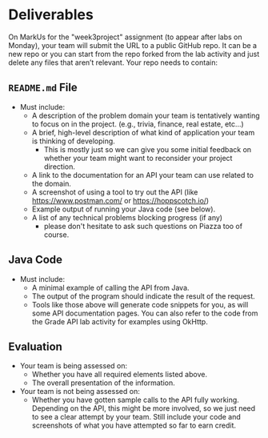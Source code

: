 # Deliverables

On MarkUs for the "week3project" assignment (to appear after labs on Monday),
your team will submit the URL to a public GitHub repo. It can be a new repo or
you can start from the repo forked from the lab activity and just delete any
files that aren’t relevant. Your repo needs to contain:

## `README.md` File

- Must include:
    - A description of the problem domain your team is tentatively wanting to
    focus on in the project. (e.g., trivia, finance, real estate, etc…)
    - A brief, high-level description of what kind of application your team is
    thinking of developing.
        - This is mostly just so we can give you some initial feedback on
        whether your team might want to reconsider your project direction.
    - A link to the documentation for an API your team can use related to the
    domain.
    - A screenshot of using a tool to try out the API (like
    https://www.postman.com/ or https://hoppscotch.io/)
    - Example output of running your Java code (see below).
    - A list of any technical problems blocking progress (if any)
        - please don't hesitate to ask such questions on Piazza too of course.

## Java Code

- Must include:
    - A minimal example of calling the API from Java.
    - The output of the program should indicate the result of the request.
    - Tools like those above will generate code snippets for you, as will some
    API documentation pages. You can also refer to the code from the Grade API
    lab activity for examples using OkHttp.

## Evaluation

- Your team is being assessed on:
    - Whether you have all required elements listed above.
    - The overall presentation of the information.
- Your team is not being assessed on:
    - Whether you have gotten sample calls to the API fully working. Depending
    on the API, this might be more involved, so we just need to see a clear
    attempt by your team. Still include your code and screenshots of what you
    have attempted so far to earn credit.

